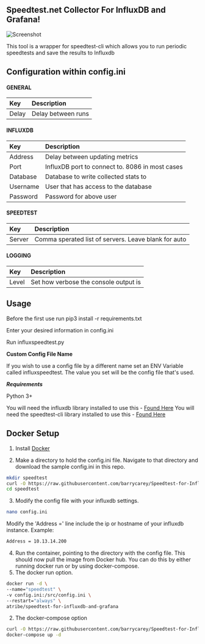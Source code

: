 ## **Speedtest.net Collector For InfluxDB and Grafana!**

![Screenshot](https://puu.sh/tmfOA/b5576e88de.png)

This tool is a wrapper for speedtest-cli which allows you to run periodic speedtests and save the results to Influxdb

## Configuration within config.ini

#### GENERAL

| Key   | Description        |
| :---- | :----------------- |
| Delay | Delay between runs |

#### INFLUXDB

| Key      | Description                                     |
| :------- | :---------------------------------------------- |
| Address  | Delay between updating metrics                  |
| Port     | InfluxDB port to connect to. 8086 in most cases |
| Database | Database to write collected stats to            |
| Username | User that has access to the database            |
| Password | Password for above user                         |

#### SPEEDTEST

| Key    | Description                                          |
| :----- | :--------------------------------------------------- |
| Server | Comma sperated list of servers. Leave blank for auto |

#### LOGGING

| Key   | Description                           |
| :---- | :------------------------------------ |
| Level | Set how verbose the console output is |

## Usage

Before the first use run pip3 install -r requirements.txt

Enter your desired information in config.ini

Run influxspeedtest.py

**Custom Config File Name**

If you wish to use a config file by a different name set an ENV Variable called influxspeedtest. The value you set will be the config file that's used.

**_Requirements_**

Python 3+

You will need the influxdb library installed to use this - [Found Here](https://github.com/influxdata/influxdb-python)
You will need the speedtest-cli library installed to use this - [Found Here](https://github.com/sivel/speedtest-cli)

## Docker Setup

1. Install [Docker](https://www.docker.com/)

2. Make a directory to hold the config.ini file. Navigate to that directory and download the sample config.ini in this repo.

```bash
mkdir speedtest
curl -O https://raw.githubusercontent.com/barrycarey/Speedtest-for-InfluxDB-and-Grafana/master/config.ini speedtest/config.ini
cd speedtest
```

3. Modify the config file with your influxdb settings.

```bash
nano config.ini
```

Modify the 'Address =' line include the ip or hostname of your influxdb instance.
Example:

```bash
Address = 10.13.14.200
```

4. Run the container, pointing to the directory with the config file. This should now pull the image from Docker hub. You can do this by either running docker run or by using docker-compose.
1. The docker run option.

```bash
docker run -d \
--name="speedtest" \
-v config.ini:/src/config.ini \
--restart="always" \
atribe/speedtest-for-influxdb-and-grafana
```

2.  The docker-compose option

```bash
curl -O https://raw.githubusercontent.com/barrycarey/Speedtest-for-InfluxDB-and-Grafana/master/docker-compose.yml docker-compose.yml
docker-compose up -d
```
